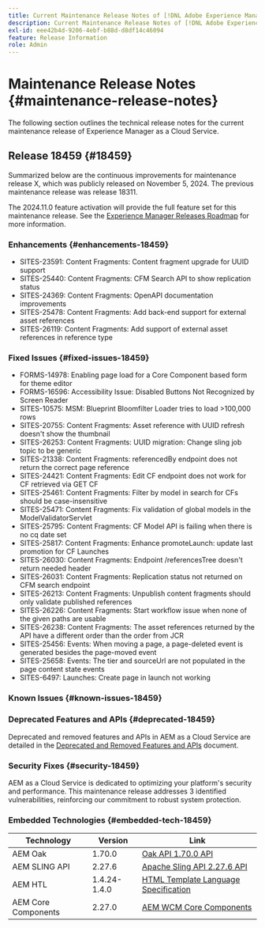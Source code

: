 ```yaml
---
title: Current Maintenance Release Notes of [!DNL Adobe Experience Manager] as a Cloud Service.
description: Current Maintenance Release Notes of [!DNL Adobe Experience Manager] as a Cloud Service.
exl-id: eee42b4d-9206-4ebf-b88d-d8df14c46094
feature: Release Information
role: Admin
---
```


# Maintenance Release Notes {#maintenance-release-notes}

The following section outlines the technical release notes for the current maintenance release of Experience Manager as a Cloud Service.

## Release 18459 {#18459}

Summarized below are the continuous improvements for maintenance release X, which was publicly released on November 5, 2024. The previous maintenance release was release 18311.

The 2024.11.0 feature activation will provide the full feature set for this maintenance release. See the [Experience Manager Releases Roadmap](https://experienceleague.adobe.com/en/docs/experience-manager-release-information/aem-release-updates/update-releases-roadmap) for more information.

### Enhancements {#enhancements-18459}

* SITES-23591: Content Fragments: Content fragment upgrade for UUID support
* SITES-25440: Content Fragments: CFM Search API to show replication status
* SITES-24369: Content Fragments: OpenAPI documentation improvements
* SITES-25478: Content Fragments: Add back-end support for external asset references
* SITES-26119: Content Fragments: Add support of external asset references in reference type

### Fixed Issues {#fixed-issues-18459}

* FORMS-14978: Enabling page load for a Core Component based form for theme editor
* FORMS-16596: Accessibility Issue: Disabled Buttons Not Recognized by Screen Reader
* SITES-10575: MSM: Blueprint Bloomfilter Loader tries to load >100,000 rows
* SITES-20755: Content Fragments: Asset reference with UUID refresh doesn't show the thumbnail
* SITES-26253: Content Fragments: UUID migration: Change sling job topic to be generic
* SITES-21338: Content Fragments: referencedBy endpoint does not return the correct page reference
* SITES-24421: Content Fragments: Edit CF endpoint does not work for CF retrieved via GET CF
* SITES-25461: Content Fragments: Filter by model in search for CFs should be case-insensitive
* SITES-25471: Content Fragments: Fix validation of global models in the ModelValidatorServlet
* SITES-25795: Content Fragments: CF Model API is failing when there is no cq date set
* SITES-25817: Content Fragments: Enhance promoteLaunch: update last promotion for CF Launches
* SITES-26030: Content Fragments: Endpoint /referencesTree doesn't return needed header
* SITES-26031: Content Fragments: Replication status not returned on CFM search endpoint
* SITES-26213: Content Fragments: Unpublish content fragments should only validate published references
* SITES-26226: Content Fragments: Start workflow issue when none of the given paths are usable
* SITES-26238: Content Fragments: The asset references returned by the API have a different order than the order from JCR
* SITES-25456: Events: When moving a page, a page-deleted event is generated besides the page-moved event
* SITES-25658: Events: The tier and sourceUrl are not populated in the page content state events
* SITES-6497: Launches: Create page in launch not working

### Known Issues {#known-issues-18459}

### Deprecated Features and APIs {#deprecated-18459}

Deprecated and removed features and APIs in AEM as a Cloud Service are detailed in the [Deprecated and Removed Features and APIs](/help/release-notes/deprecated-removed-features.md) document.

### Security Fixes {#security-18459}

AEM as a Cloud Service is dedicated to optimizing your platform's security and performance. This maintenance release addresses 3 identified vulnerabilities, reinforcing our commitment to robust system protection.

### Embedded Technologies {#embedded-tech-18459}

|Technology|Version|Link|
|---|---|---|
|AEM Oak | 1.70.0|[Oak API 1.70.0 API](https://www.javadoc.io/doc/org.apache.jackrabbit/oak-api/1.70.0/index.html)| 
|AEM SLING API | 2.27.6 |[Apache Sling API 2.27.6 API](https://www.javadoc.io/doc/org.apache.sling/org.apache.sling.api/latest/index.html)|
|AEM HTL| 1.4.24-1.4.0 |[HTML Template Language Specification](https://github.com/adobe/htl-spec)|
|AEM Core Components| 2.27.0|[AEM WCM Core Components](https://github.com/adobe/aem-core-wcm-components)|
